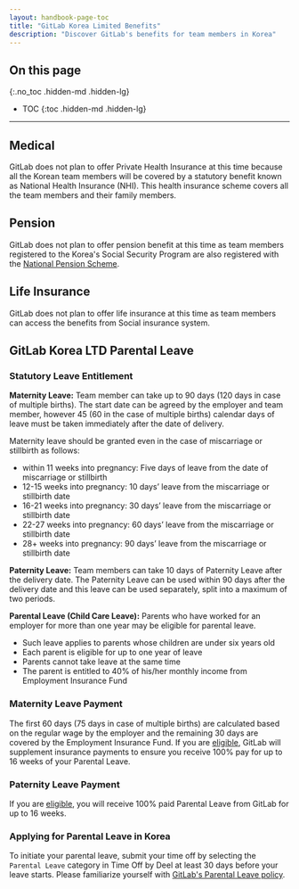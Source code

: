 ```yaml
---
layout: handbook-page-toc
title: "GitLab Korea Limited Benefits"
description: "Discover GitLab's benefits for team members in Korea"
---
```


## On this page
{:.no_toc .hidden-md .hidden-lg}

- TOC
{:toc .hidden-md .hidden-lg}

----

## Medical

GitLab does not plan to offer Private Health Insurance at this time because all the Korean team members will be covered by a statutory benefit known as National Health Insurance (NHI). This health insurance scheme covers all the team members and their family members.

## Pension

GitLab does not plan to offer pension benefit at this time as team members registered to the Korea's Social Security Program are also registered with the [National Pension Scheme](https://www.nps.or.kr/jsppage/english/research/research_01.jsp). 

## Life Insurance

GitLab does not plan to offer life insurance at this time as team members can access the benefits from Social insurance system.

## GitLab Korea LTD Parental Leave

### Statutory Leave Entitlement

**Maternity Leave:** Team member can take up to 90 days (120 days in case of multiple births). The start date can be agreed by the employer and team member, however 45 (60 in the case of multiple births) calendar days of leave must be taken immediately after the date of delivery. 

Maternity leave should be granted even in the case of miscarriage or stillbirth as follows: 
* within 11 weeks into pregnancy: Five days of leave from the date of miscarriage or stillbirth 
* 12-15 weeks into pregnancy: 10 days’ leave from the miscarriage or stillbirth date 
* 16-21 weeks into pregnancy: 30 days’ leave from the miscarriage or stillbirth date 
* 22-27 weeks into pregnancy: 60 days’ leave from the miscarriage or stillbirth date 
* 28+ weeks into pregnancy: 90 days’ leave from the miscarriage or stillbirth date

**Paternity Leave:** Team members can take 10 days of Paternity Leave after the delivery date. The Paternity Leave can be used within 90 days after the delivery date and this leave can be used separately, split into a maximum of two periods. 

**Parental Leave (Child Care Leave):** Parents who have worked for an employer for more than one year may be eligible for parental leave. 
* Such leave applies to parents whose children are under six years old 
* Each parent is eligible for up to one year of leave 
* Parents cannot take leave at the same time 
* The parent is entitled to 40% of his/her monthly income from Employment Insurance Fund

### Maternity Leave Payment

The first 60 days (75 days in case of multiple births) are calculated based on the regular wage by the employer and the remaining 30 days are covered by the Employment Insurance Fund. If you are [eligible](https://about.gitlab.com/handbook/total-rewards/benefits/general-and-entity-benefits/#parental-leave), GitLab will supplement insurance payments to ensure you receive 100% pay for up to 16 weeks of your Parental Leave.

### Paternity Leave Payment

If you are [eligible](https://about.gitlab.com/handbook/total-rewards/benefits/general-and-entity-benefits/#parental-leave), you will receive 100% paid Parental Leave from GitLab for up to 16 weeks.

### Applying for Parental Leave in Korea

To initiate your parental leave, submit your time off by selecting the `Parental Leave` category in Time Off by Deel at least 30 days before your leave starts. Please familiarize yourself with [GitLab's Parental Leave policy](/handbook/total-rewards/benefits/general-and-entity-benefits/#parental-leave).






